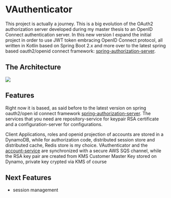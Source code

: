 # VAuthenticator

This project is actually a journey. This is a big evolution of the OAuth2 authorization server 
developed during my master thesis to an OpenID Connect authentication server.
In this new version I expand the initial project in order to use JWT token embracing OpenID Connect protocol,
all written in Kotlin based on Spring Boot 2.x and more over to the latest spring based oauth2/openid connect framework:
[spring-authorization-server](https://github.com/spring-projects-experimental/spring-authorization-server). 

## The Architecture

![](https://github.com/mrFlick72/vauthenticator/blob/master/images/vauthenticator-architecture.png)

## Features
Right now it is based, as said before to the latest version on spring oauth2/open id connect framework [spring-authorization-server](https://github.com/spring-projects-experimental/spring-authorization-server).
The services that you need are repository-service for keypair RSA certificate and a configuration-server for configurations.

Client Applications, roles and openid projection of accounts are stored in a DynamoDB, while for authorization code, distributed session store and 
distributed cache, Redis store is my choice. 
VAuthenticator and the [account-service](https://github.com/mrFlick72/account-service) are synchronized with a secure AWS SQS channel, 
while the RSA key pair are created from KMS Customer Master Key stored on Dynamo, private key crypted via KMS of course  

## Next Features
* session management